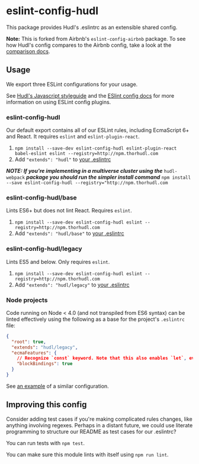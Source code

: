 # eslint-config-hudl

This package provides Hudl's .eslintrc as an extensible shared config.

**Note:** This is forked from Airbnb's `eslint-config-airbnb` package. To see how Hudl's config compares to
the Airbnb config, take a look at the [comparison docs](docs/comparisons/).

## Usage

We export three ESLint configurations for your usage.

See [Hudl's Javascript styleguide](https://github.com/hudl/javascript) and
the [ESlint config docs](http://eslint.org/docs/user-guide/configuring#extending-configuration-files)
for more information on using ESLint config plugins.

### eslint-config-hudl

Our default export contains all of our ESLint rules, including EcmaScript 6+
and React. It requires `eslint` and `eslint-plugin-react`.

1. `npm install --save-dev eslint-config-hudl eslint-plugin-react babel-eslint eslint --registry=http://npm.thorhudl.com`
2. Add `"extends": "hudl"` to [your .eslintrc][eslintrc]

**_NOTE: If you're implementing in a multiverse cluster using the_** `hudl-webpack` **_package you should run the simpler install command_** `npm install --save eslint-config-hudl --registry="http://npm.thorhudl.com` 

### eslint-config-hudl/base

Lints ES6+ but does not lint React. Requires `eslint`.

1. `npm install --save-dev eslint-config-hudl eslint --registry=http://npm.thorhudl.com`
2. Add `"extends": "hudl/base"` to [your .eslintrc][eslintrc]

### eslint-config-hudl/legacy

Lints ES5 and below. Only requires `eslint`.

1. `npm install --save-dev eslint-config-hudl eslint --registry=http://npm.thorhudl.com`
2. Add `"extends": "hudl/legacy"` to [your .eslintrc][eslintrc]

### Node projects

Code running on Node < 4.0 (and not transpiled from ES6 syntax) can be linted effectively using the following as a base
for the project's `.eslintrc` file:
```json
{
  "root": true,
  "extends": "hudl/legacy",
  "ecmaFeatures": {
    // Recognize `const` keyword. Note that this also enables `let`, even though it's not available
    "blockBindings": true
  }
}
```
See [an example](https://github.com/hudl/javascript/blob/1d53dfc711b824a9dba4a145a22f0fde64385261/packages/eslint-config-hudl/.eslintrc) of a similar configuration.

## Improving this config

Consider adding test cases if you're making complicated rules changes, like
anything involving regexes. Perhaps in a distant future, we could use literate
programming to structure our README as test cases for our .eslintrc?

You can run tests with `npm test`.

You can make sure this module lints with itself using `npm run lint`.

[eslintrc]: ../../linters/.eslintrc
